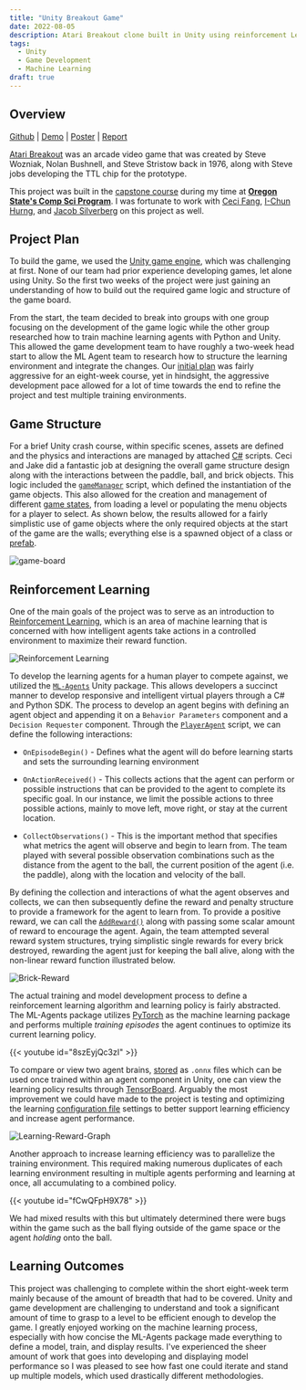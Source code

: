 ```yaml
---
title: "Unity Breakout Game"
date: 2022-08-05
description: Atari Breakout clone built in Unity using reinforcement Learning for the computer agent
tags: 
  - Unity
  - Game Development
  - Machine Learning
draft: true 
---
```


## Overview
[Github](https://github.com/Minkus-14/ML-Breakout) | [Demo](https://jaredtconnor.github.io/ML-Breakout/) | [Poster](/images/project_images/ml_breakout/ML-Breakout-Poster.pdf) | [Report](/images/project_images/ml_breakout/final-report.pdf)

[Atari Breakout](https://en.wikipedia.org/wiki/Breakout_(video_game)) was an arcade video game that was created by Steve Wozniak, Nolan Bushnell, and Steve Stristow back in 1976, along with Steve jobs developing the TTL chip for the prototype. 

This project was built in the [capstone course](https://ecampus.oregonstate.edu/soc/ecatalog/ecoursedetail.htm?subject=CS&coursenumber=467&termcode=all) during my time at [**Oregon State's Comp Sci Program**](https://eecs.oregonstate.edu/academic/online-cs-postbacc). I was fortunate to work with [Ceci Fang](https://github.com/CcEeCcIi), [I-Chun Hurng](https://www.linkedin.com/in/ichunhurng/), and [Jacob Silverberg](https://www.linkedin.com/in/jacobsilverberg/) on this project as well. 

## Project Plan
To build the game, we used the [Unity game engine](https://en.wikipedia.org/wiki/Unity_(game_engine)), which was challenging at first. None of our team had prior experience developing games, let alone using Unity. So the first two weeks of the project were just gaining an understanding of how to build out the required game logic and structure of the game board. 

From the start, the team decided to break into groups with one group focusing on the development of the game logic while the other group researched how to train machine learning agents with Python and Unity. This allowed the game development team to have roughly a two-week head start to allow the ML Agent team to research how to structure the learning environment and integrate the changes. Our [initial plan](/files/ML_Breakout_Task.pdf) was fairly aggressive for an eight-week course, yet in hindsight, the aggressive development pace allowed for a lot of time towards the end to refine the project and test multiple training environments.
  
## Game Structure 
For a brief Unity crash course, within specific scenes, assets are defined and the physics and interactions are managed by attached [C#](https://docs.microsoft.com/en-us/archive/msdn-magazine/2014/august/unity-developing-your-first-game-with-unity-and-csharp) scripts. Ceci and Jake did a fantastic job at designing the overall game structure design along with the interactions between the paddle, ball, and brick objects. This logic included the [`gameManager`](https://github.com/Minkus-14/ML-Breakout/blob/main/Assets/Scripts/MainScripts/GameManager.cs) script, which defined the instantiation of the game objects. This also allowed for the creation and management of different [game states](https://www.youtube.com/watch?v=4I0vonyqMi8), from loading a level or populating the menu objects for a player to select. As shown below, the results allowed for a fairly simplistic use of game objects where the only required objects at the start of the game are the walls; everything else is a spawned object of a class or [prefab](https://docs.unity3d.com/Manual/Prefabs.html).

![game-board](/images/project_images/ml_breakout/game-board.png)  

## Reinforcement Learning

One of the main goals of the project was to serve as an introduction to [Reinforcement Learning](https://en.wikipedia.org/wiki/Reinforcement_learning), which is an area of machine learning that is concerned with how intelligent agents take actions in a controlled environment to maximize their reward function. 

![Reinforcement Learning](/images/project_images/ml_breakout/Reinforcement-Learning.png)

To develop the learning agents for a human player to compete against, we utilized the [`ML-Agents`](https://github.com/Unity-Technologies/ml-agents) Unity package. This allows developers a succinct manner to develop responsive and intelligent virtual players through a C# and Python SDK. The process to develop an agent begins with defining an agent object and appending it on a `Behavior Parameters` component and a `Decision Requester` component. Through the [`PlayerAgent`](https://github.com/Minkus-14/ML-Breakout/blob/main/Assets/Scripts/AgentScripts/PlayerAgent.cs) script, we can define the following interactions: 

- `OnEpisodeBegin()` - Defines what the agent will do before learning starts and sets the surrounding learning environment 

- `OnActionReceived()` - This collects actions that the agent can perform or possible instructions that can be provided to the agent to complete its specific goal. In our instance, we limit the possible actions to three possible actions, mainly to move left, move right, or stay at the current location.  

- `CollectObservations()` - This is the important method that specifies what metrics the agent will observe and begin to learn from. The team played with several possible observation combinations such as the distance from the agent to the ball, the current position of the agent (i.e. the paddle), along with the location and velocity of the ball. 

By defining the collection and interactions of what the agent observes and collects, we can then subsequently define the reward and penalty structure to provide a framework for the agent to learn from. To provide a positive reward, we can call the [`AddReward()`](https://github.com/Unity-Technologies/ml-agents/blob/release_19_docs/docs/Learning-Environment-Design-Agents.md#rewards) along with passing some scalar amount of reward to encourage the agent. Again, the team attempted several reward system structures, trying simplistic single rewards for every brick destroyed, rewarding the agent just for keeping the ball alive, along with the non-linear reward function illustrated below.

![Brick-Reward](/images/project_images/ml_breakout/brick_reward_function.png) 

The actual training and model development process to define a reinforcement learning algorithm and learning policy is fairly abstracted. The ML-Agents package utilizes [PyTorch](https://pytorch.org/) as the machine learning package and performs multiple *training episodes* the agent continues to optimize its current learning policy. 

{{< youtube id="8szEyjQc3zI" >}} 

To compare or view two agent brains, [stored](https://github.com/Minkus-14/ML-Breakout/tree/main/Assets/PlayerBrains) as `.onnx` files which can be used once trained within an agent component in Unity, one can view the learning policy results through [TensorBoard](https://github.com/Unity-Technologies/ml-agents/blob/release_19_docs/docs/Using-Tensorboard.md). Arguably the most improvement we could have made to the project is testing and optimizing the learning [configuration file](https://github.com/Unity-Technologies/ml-agents/blob/release_19_docs/docs/Training-Configuration-File.md) settings to better support learning efficiency and increase agent performance.  

![Learning-Reward-Graph](/images/project_images/ml_breakout/training-reward.png) 

Another approach to increase learning efficiency was to parallelize the training environment. This required making numerous duplicates of each learning environment resulting in multiple agents performing and learning at once, all accumulating to a combined policy.

{{< youtube id="fCwQFpH9X78" >}} 

We had mixed results with this but ultimately determined there were bugs within the game such as the ball flying outside of the game space or the agent *holding* onto the ball.  
 
## Learning Outcomes 
This project was challenging to complete within the short eight-week term mainly because of the amount of breadth that had to be covered. Unity and game development are challenging to understand and took a significant amount of time to grasp to a level to be efficient enough to develop the game. I greatly enjoyed working on the machine learning process, especially with how concise the ML-Agents package made everything to define a model, train, and display results. I've experienced the sheer amount of work that goes into developing and displaying model performance so I was pleased to see how fast one could iterate and stand up multiple models, which used drastically different methodologies. 
